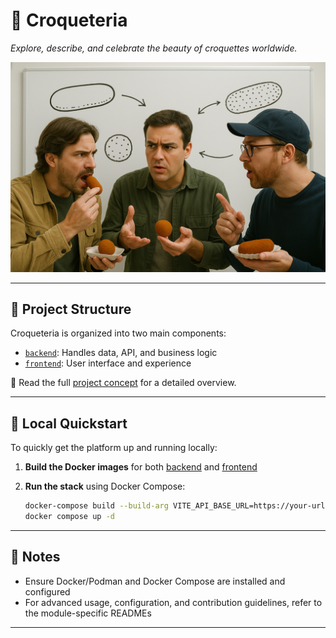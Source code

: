 # 🔴 Croqueteria

_Explore, describe, and celebrate the beauty of croquettes worldwide._

![Croqueteria Logo](imgs/croqueteria_2.png)

---

## 📁 Project Structure

Croqueteria is organized into two main components:

- [`backend`](backend/README.md): Handles data, API, and business logic
- [`frontend`](frontend/README.md): User interface and experience

📄 Read the full [project concept](docs/concept/concept.md) for a detailed overview.

---

## 🚀 Local Quickstart

To quickly get the platform up and running locally:

1. **Build the Docker images** for both [backend](backend/README.md) and [frontend](frontend/README.md)
2. **Run the stack** using Docker Compose:

   ```bash
   docker-compose build --build-arg VITE_API_BASE_URL=https://your-url-to-api
   docker compose up -d
   ```

---

## 📌 Notes

- Ensure Docker/Podman and Docker Compose are installed and configured
- For advanced usage, configuration, and contribution guidelines, refer to the module-specific READMEs

---
